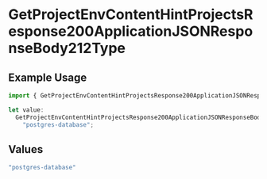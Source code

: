 # GetProjectEnvContentHintProjectsResponse200ApplicationJSONResponseBody212Type

## Example Usage

```typescript
import { GetProjectEnvContentHintProjectsResponse200ApplicationJSONResponseBody212Type } from "@vercel/sdk/models/operations/getprojectenv.js";

let value:
  GetProjectEnvContentHintProjectsResponse200ApplicationJSONResponseBody212Type =
    "postgres-database";
```

## Values

```typescript
"postgres-database"
```